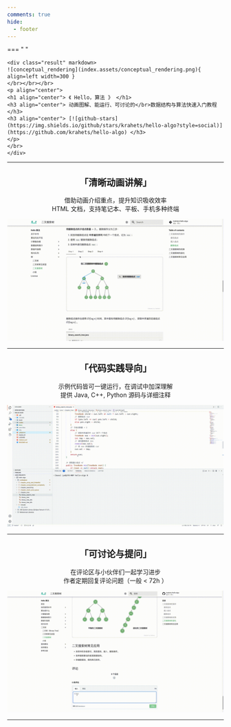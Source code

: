 ```yaml
---
comments: true
hide:
  - footer
---
```


=== " "

    <div class="result" markdown>
    ![conceptual_rendering](index.assets/conceptual_rendering.png){ align=left width=300 }
    </br></br></br>
    <p align="center">
    <h1 align="center"> 《 Hello，算法 》 </h1>
    <h3 align="center"> 动画图解、能运行、可讨论的</br>数据结构与算法快速入门教程 </h3>
    <h3 align="center"> [![github-stars](https://img.shields.io/github/stars/krahets/hello-algo?style=social)](https://github.com/krahets/hello-algo) </h3>
    </p>
    </br>
    </div>

---

<h2 style="text-align:center"> 「清晰动画讲解」 </h2>

<p align="center"> 借助动画介绍重点，提升知识吸收效率</br>HTML 文档，支持笔记本、平板、手机多种终端 </p>

![algorithm_animation](index.assets/animation.gif)

---

<h2 style="text-align:center"> 「代码实践导向」 </h2>

<p align="center"> 示例代码皆可一键运行，在调试中加深理解</br>提供 Java, C++, Python 源码与详细注释 </p>

![running_code](index.assets/running_code.gif)

---

<h2 style="text-align:center"> 「可讨论与提问」 </h2>

<p align="center"> 在评论区与小伙伴们一起学习进步</br>作者定期回复评论问题（一般 < 72h ） </p>

![comment](index.assets/comment.gif)

---
